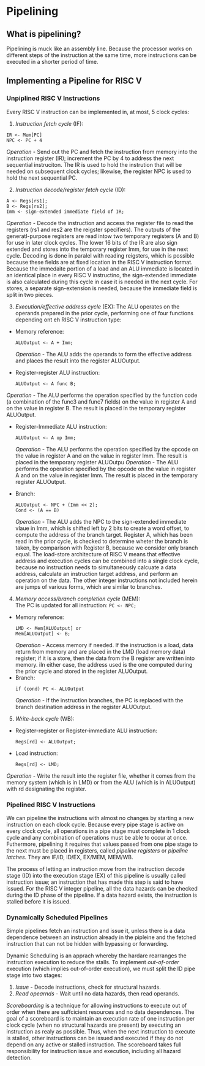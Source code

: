 # Pipelining

## What is pipelining?
Pipelining is muck like an assembly line. Because the processor works on different steps of the instruction at the same time, more instructions can be executed in a shorter period of time.


## Implementing a Pipeline for RISC V

### Unpiplined RISC V Instructions
Every RISC V instruction can be implemented in, at most, 5 clock cycles:
1. _Instruction fetch cycle_ (IF):
  ```
  IR <- Mem[PC]
  NPC <- PC + 4
  ```
  _Operation_ - Send out the PC and fetch the instruction from memory into the instruction register (IR); increment the PC by 4 to address the next sequential instruciton. The IR is used to hold the instrution that will be needed on subsequent clock cycles; likewise, the register NPC is used to hold the next sequential PC.

2. _Instruction decode/register fetch cycle_ (ID):
  ``` 
  A <- Regs[rs1];
  B <- Regs[rs2];
  Imm <- sign-extended immediate field of IR;
  ``` 
  _Operation_ - Decode the instruction and access the register file to read the registers (rs1 and res2 are the reigster specifiers). The outputs of the generatl-purpose registers are read intow two temporary registers (A and B) for use in later clock cycles. The lower 16 bits of the IR are also sign extended and stores into the temporary register Imm, for use in the next cycle.
  Decoding is done in paralel with reading reigsters, which is possible because these fields are at fixed location in the RISC V instruction format. Because the immedaite portion of a load and an ALU immediate is located in an identical place in every RISC V instructino, the sign-extended immediate is also calculated during this cycle in case it is needed in the next cycle. For stores, a separate sign-extension is needed, because the immediate field is split in two pieces.

3. _Execution/effective address cycle_ (EX):
  The ALU operates on the operands prepared in the prior cycle, performing one of four functions depending ont eh RISC V instruction type:
  - Memory reference:
    ```
    ALUOutput <- A + Imm;
    ```
    _Operation_ - The ALU adds the operands to form the effective address and places the result into the register ALUOutput.

  - Register-register ALU instruction:
    ```
    ALUOutput <- A func B;
    ```
  _Operation_ - The ALU performs the operation specified by the function code (a combination of the func3 and func7 fields) on the value in register A and on the value in register B. The result is placed in the temporary register ALUOutput.

  - Register-Immediate ALU instruction:
    ```
    ALUOutput <- A op Imm;
    ```
    _Operation_ - The ALU performs the operation specified by the opcode on the value in register A and on the value in register Imm. The result is placed in the temporary register ALUOutpu _Operation_ - The ALU performs the operation specified by the opcode on the value in register A and on the value in register Imm. The result is placed in the temporary register ALUOutput. 

  - Branch:
    ```
    ALUOutput <- NPC + (Imm << 2);
    Cond <- (A == B)
    ```
    _Operation_ - The ALU adds the NPC to the sign-extended immediate vlaue in Imm, which is shifted left by 2 bits to create a word offset, to compute the address of the branch target. Register A, which has been read in the prior cycle, is checked to determine wheter the branch is taken, by comparison with Register B, because we consider only branch equal. 
    The load-store architecture of RISC V means that effective address and execution cycles can be combined into a single clock cycle, because no instruction needs to simultaneously calcuate a data address, calculate an instruction target address, and perform an operation on the data. The other integer instructions not included herein are jumps of various forms, which are similar to branches.

4. _Memory access/branch completion cycle_ (MEM):<br>
  The PC is updated for all instruction: `PC <- NPC;`
  - Memory reference:
    ```
    LMD <- Mem[ALUOutput] or
    Mem[ALUOutput] <- B;
    ```
    _Operation_ - Access memory if needed. If the instruction is a load, data return from memory and are placed in the LMD (load memory data) register; if it is a store, then the data from the B register are written into memory. iIn either case, the address used is the one computed during the prior cycle and stored in the register ALUOutput.
  - Branch: 
    ```
    if (cond) PC <- ALUOutput
    ```
    _Operation_ - If the instruction branches, the PC is replaced with the branch destination address in the register ALUOutput. 
5. _Write-back cycle_ (WB):
  - Register-register or Register-immediate ALU instruction:
    ```
    Regs[rd] <- ALUOutput;
    ```
  - Load instruction:
    ```
    Regs[rd] <- LMD;
    ```
  _Operation_ - Write the result into the register file, whether it comes from the memory system (which is in LMD) or from the ALU (which is in ALUOutput) with rd designating the register. 

### Pipelined RISC V Instructions
We can pipeline the instructions with almost no changes by starting a new instruction on each clock cycle. Because every pipe stage is active on every clock cycle, all operations in a pipe stage must complete in 1 clock cycle and any combination of operations must be able to occur at once. Futhermore, pipelining it requires that values passed from one pipe stage to the next must be placed in registers, called _pipeline registers_ or _pipeline latches_.  They are IF/ID, ID/EX, EX/MEM, MEM/WB.

The process of letting an instruction move from the instruction decode stage (ID) into the execution stage (EX) of this pipeline is usually called instruction issue; an instruction that has made this step is said to have issued. For the RISC V integer pipeline, all the data hazards can be checked during the ID phase of the pipeline. If a data hazard exists, the instruction is stalled before it is issued.


### Dynamically Scheduled Pipelines
Simple pipelines fetch an instruction and issue it, unless there is a data dependence between an instruction already in the pipleine and the fetched instruction that can not be hidden with bypassing or forwarding.

Dynamic Scheduling is an apprach whereby the hardare rearranges the instruction execution to reduce the stalls. To implement _out-of-order_ execution (which implies out-of-order execution), we must split the ID pipe stage into two stages:
1. _Issue_ - Decode instructions, check for structural hazards. 
2. _Read opearnds_ - Wait until no data hazards, then read operands.

_Scoreboarding_ is a technique for allowing instructions to execute out of order when there are suffcicient resources and no data dependences. The goal of a scoreboard is to maintain an execution rate of one instruction per clock cycle (when no structural hazards are present) by executing an instruction as realy as possible. Thus, when the next instruction to execute is stalled, other instructions can be issued and executed if they do not depend on any active or stalled instruction.
The scoreboard takes full responsibility for instruction issue and execution, including all hazard detection.
